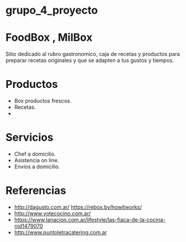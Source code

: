 # grupo_4_proyecto  
# FoodBox , MilBox

Sitio dedicado al rubro gastronomico, caja de recetas y productos para preparar recetas originales y que se adapten a tus gustos y tiempos.

# Productos

 - Box productos frescos.
 - Recetas.
 - 
 
# Servicios
 
 - Chef a domicilio.
 - Asistencia on line.
 - Envíos a domicilio.

# Referencias

 - http://dagusto.com.ar/ https://rebox.by/howitworks/
 - http://www.yotecocino.com.ar/
 -  https://www.lanacion.com.ar/lifestyle/las-fiaca-de-la-cocina-nid1479070
 - http://www.puntoletracatering.com.ar

